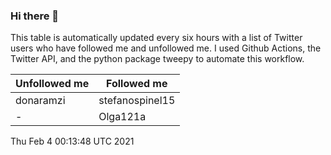 ### Hi there 👋

This table is automatically updated every six hours with a list of Twitter users who have followed me and unfollowed me. I used Github Actions, the Twitter API, and the python package tweepy to automate this workflow.

| Unfollowed me |  Followed me |
| --- | --- |
|donaramzi|stefanospinel15|
|-|Olga121a|
Thu Feb  4 00:13:48 UTC 2021

